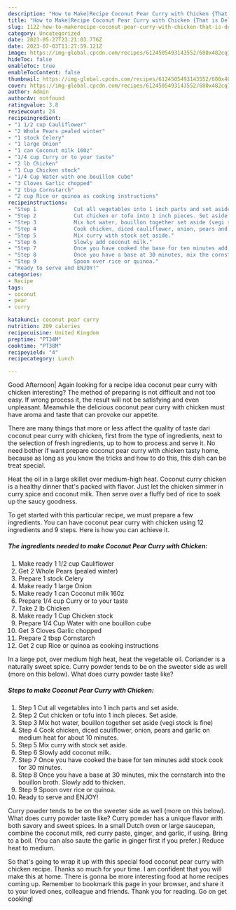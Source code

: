 ```yaml
---
description: "How to Make|Recipe Coconut Pear Curry with Chicken {That is Delicious"
title: "How to Make|Recipe Coconut Pear Curry with Chicken {That is Delicious"
slug: 1122-how-to-makerecipe-coconut-pear-curry-with-chicken-that-is-delicious
category: Uncategorized
date: 2023-05-27T23:21:03.776Z
date: 2023-07-03T11:27:59.121Z
image: https://img-global.cpcdn.com/recipes/6124505493143552/680x482cq70/coconut-pear-curry-with-chicken-recipe-main-photo.jpg
hideToc: false
enableToc: true
enableTocContent: false
thumbnail: https://img-global.cpcdn.com/recipes/6124505493143552/680x482cq70/coconut-pear-curry-with-chicken-recipe-main-photo.jpg
cover: https://img-global.cpcdn.com/recipes/6124505493143552/680x482cq70/coconut-pear-curry-with-chicken-recipe-main-photo.jpg
author: Admin
authorAv: notfound
ratingvalue: 3.8
reviewcount: 24
recipeingredient:
- "1 1/2 cup Cauliflower"
- "2 Whole Pears pealed winter"
- "1 stock Celery"
- "1 large Onion"
- "1 can Coconut milk 160z"
- "1/4 cup Curry or to your taste"
- "2 lb Chicken"
- "1 Cup Chicken stock"
- "1/4 Cup Water with one bouillon cube"
- "3 Cloves Garlic chopped"
- "2 tbsp Cornstarch"
- "2 cup Rice or quinoa as cooking instructions"
recipeinstructions:
- "Step 1            Cut all vegetables into 1 inch parts and set aside."
- "Step 2            Cut chicken or tofu into 1 inch pieces. Set aside."
- "Step 3            Mix hot water, bouillon together set aside (vegi stock is fine)"
- "Step 4            Cook chicken, diced cauliflower, onion, pears and garlic on medium heat for about 10 minutes."
- "Step 5            Mix curry with stock set aside."
- "Step 6            Slowly add coconut milk."
- "Step 7            Once you have cooked the base for ten minutes add stock cook for 30 minutes."
- "Step 8            Once you have a base at 30 minutes, mix the cornstarch into the bouillon broth. Slowly add to thicken."
- "Step 9            Spoon over rice or quinoa."
- "Ready to serve and ENJOY!"
categories:
- Recipe
tags:
- coconut
- pear
- curry

katakunci: coconut pear curry 
nutrition: 209 calories
recipecuisine: United Kingdom
preptime: "PT34M"
cooktime: "PT38M"
recipeyield: "4"
recipecategory: Lunch

---
```



Good Afternoon| Again looking for a recipe idea coconut pear curry with chicken interesting? The method of preparing is not difficult and not too easy. If wrong process it, the result will not be satisfying and even unpleasant. Meanwhile the delicious coconut pear curry with chicken must have aroma and taste that can provoke our appetite.






There are many things that more or less affect the quality of taste dari coconut pear curry with chicken, first from the type of ingredients, next to the selection of fresh ingredients, up to how to process and serve it. No need bother if want prepare coconut pear curry with chicken tasty home, because as long as you know the tricks and how to do this, this dish can be treat  special.


Heat the oil in a large skillet over medium-high heat. Coconut curry chicken is a healthy dinner that&#39;s packed with flavor. Just let the chicken simmer in curry spice and coconut milk. Then serve over a fluffy bed of rice to soak up the saucy goodness.


To get started with this particular recipe, we must prepare a few ingredients. You can have coconut pear curry with chicken using 12 ingredients and 9 steps. Here is how you can achieve it.

<!--inarticleads1-->

##### The ingredients needed to make Coconut Pear Curry with Chicken:

1. Make ready 1 1/2 cup Cauliflower
1. Get 2 Whole Pears (pealed winter)
1. Prepare 1 stock Celery
1. Make ready 1 large Onion
1. Make ready 1 can Coconut milk 160z
1. Prepare 1/4 cup Curry or to your taste
1. Take 2 lb Chicken
1. Make ready 1 Cup Chicken stock
1. Prepare 1/4 Cup Water with one bouillon cube
1. Get 3 Cloves Garlic chopped
1. Prepare 2 tbsp Cornstarch
1. Get 2 cup Rice or quinoa as cooking instructions


In a large pot, over medium high heat, heat the vegetable oil. Coriander is a naturally sweet spice. Curry powder tends to be on the sweeter side as well (more on this below). What does curry powder taste like? 

<!--inarticleads2-->

##### Steps to make Coconut Pear Curry with Chicken:

1. Step 1            Cut all vegetables into 1 inch parts and set aside.
1. Step 2            Cut chicken or tofu into 1 inch pieces. Set aside.
1. Step 3            Mix hot water, bouillon together set aside (vegi stock is fine)
1. Step 4            Cook chicken, diced cauliflower, onion, pears and garlic on medium heat for about 10 minutes.
1. Step 5            Mix curry with stock set aside.
1. Step 6            Slowly add coconut milk.
1. Step 7            Once you have cooked the base for ten minutes add stock cook for 30 minutes.
1. Step 8            Once you have a base at 30 minutes, mix the cornstarch into the bouillon broth. Slowly add to thicken.
1. Step 9            Spoon over rice or quinoa.
1. Ready to serve and ENJOY!

Curry powder tends to be on the sweeter side as well (more on this below). What does curry powder taste like? Curry powder has a unique flavor with both savory and sweet spices. In a small Dutch oven or large saucepan, combine the coconut milk, red curry paste, ginger, and garlic, if using. Bring to a boil. (You can also saute the garlic in ginger first if you prefer.) Reduce heat to medium. 

So that's going to wrap it up with this special food coconut pear curry with chicken recipe. Thanks so much for your time. I am confident that you will make this at home. There is gonna be more interesting food at home recipes coming up. Remember to bookmark this page in your browser, and share it to your loved ones, colleague and friends. Thank you for reading. Go on get cooking!
